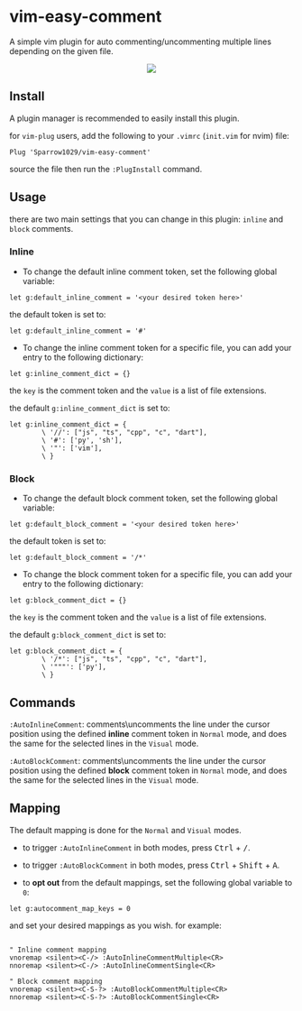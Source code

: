 # vim-easy-comment
A simple vim plugin for auto commenting/uncommenting multiple lines depending on the given file. 

<p align="center"><img src="https://media.giphy.com/media/3pIkKvNkV6gLkEbCt5/giphy.gif"></p>

## Install
A plugin manager is recommended to easily install this plugin.

for `vim-plug` users, add the following to your `.vimrc` (`init.vim` for nvim) file:

```Vim script
Plug 'Sparrow1029/vim-easy-comment'
```
source the file then run the `:PlugInstall` command.

## Usage
there are two main settings that you can change in this plugin: `inline` and `block` comments.

### Inline
- To change the default inline comment token, set the following global variable:

```Vim script
let g:default_inline_comment = '<your desired token here>'
```

the default token is set to:

```Vim script
let g:default_inline_comment = '#'
```

- To change the inline comment token for a specific file, you can add your entry to the following dictionary:

```Vim script
let g:inline_comment_dict = {}
```
the `key` is the comment token and the `value` is a list of file extensions.

the default `g:inline_comment_dict` is set to:

```Vim script
let g:inline_comment_dict = {
		\ '//': ["js", "ts", "cpp", "c", "dart"],
		\ '#': ['py', 'sh'],
		\ '"': ['vim'],
		\ }

```

### Block
- To change the default block comment token, set the following global variable:

```Vim script
let g:default_block_comment = '<your desired token here>'
```

the default token is set to:

```Vim script
let g:default_block_comment = '/*'
```

- To change the block comment token for a specific file, you can add your entry to the following dictionary:

```Vim script
let g:block_comment_dict = {}
```
the `key` is the comment token and the `value` is a list of file extensions.

the default `g:block_comment_dict` is set to:

```Vim script
let g:block_comment_dict = {
		\ '/*': ["js", "ts", "cpp", "c", "dart"],
		\ '"""': ['py'],
		\ }

```

## Commands
`:AutoInlineComment`: comments\uncomments the line under the cursor position using the defined **inline** comment token in `Normal` mode, and does the same for the selected lines in the `Visual` mode.

`:AutoBlockComment`: comments\uncomments the line under the cursor position using the defined **block** comment token in `Normal` mode, and does the same for the selected lines in the `Visual` mode.


## Mapping
The default mapping is done for the `Normal` and `Visual` modes.

- to trigger `:AutoInlineComment` in both modes, press <kbd>Ctrl</kbd> + <kbd>/</kbd>.

- to trigger `:AutoBlockComment` in both modes, press <kbd>Ctrl</kbd> + <kbd>Shift</kbd> + <kbd>A</kbd>.

- to **opt out** from the default mappings, set the following global variable to `0`:

```Vim Script
let g:autocomment_map_keys = 0
```
and set your desired mappings as you wish. for example:

```Vim Script

" Inline comment mapping
vnoremap <silent><C-/> :AutoInlineCommentMultiple<CR>
nnoremap <silent><C-/> :AutoInlineCommentSingle<CR>

" Block comment mapping
vnoremap <silent><C-S-?> :AutoBlockCommentMultiple<CR>
nnoremap <silent><C-S-?> :AutoBlockCommentSingle<CR>
```
